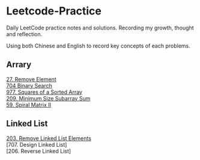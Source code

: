 # Leetcode-Practice
Daily LeetCode practice notes and solutions. Recording my growth, thought and reflection. 

Using both Chinese and English to  record key concepts of each problems.

## Arrary 
[27. Remove Element](https://github.com/Caid-Stronger/Leetcode-Practice/blob/main/Array/27.%20Remove%20Element.md) <br>
[704 Binary Search](https://github.com/Caid-Stronger/Leetcode-Practice/blob/main/Array/704%20Binary%20Search.md) <br>
[977. Squares of a Sorted Array](https://github.com/Caid-Stronger/Leetcode-Practice/blob/main/Array/977.%20Squares%20of%20a%20Sorted%20Array.md) <br>
[209. Minimum Size Subarray Sum](https://github.com/Caid-Stronger/Leetcode-Practice/blob/main/Array/209.%20Minimum%20Size%20Subarray%20Sum.md) <br>
[59. Spiral Matrix II](https://github.com/Caid-Stronger/Leetcode-Practice/blob/main/Array/59.%20Spiral%20Matrix%20II.md) <br>

## Linked List 
[203. Remove Linked List Elements](https://github.com/Caid-Stronger/Leetcode-Practice/blob/main/linked%20list/203.%20Remove%20Linked%20List%20Elements.md) <br>
[707. Design Linked List] <br>
[206. Reverse Linked List] <br>
